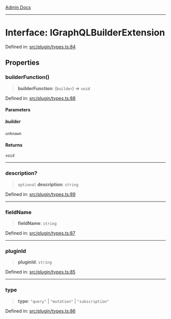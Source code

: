 [Admin Docs](/)

***

# Interface: IGraphQLBuilderExtension

Defined in: [src/plugin/types.ts:84](https://github.com/Sourya07/talawa-api/blob/61a1911602b2f0aac7635e08ae2918f4f768e8ff/src/plugin/types.ts#L84)

## Properties

### builderFunction()

> **builderFunction**: (`builder`) => `void`

Defined in: [src/plugin/types.ts:88](https://github.com/Sourya07/talawa-api/blob/61a1911602b2f0aac7635e08ae2918f4f768e8ff/src/plugin/types.ts#L88)

#### Parameters

##### builder

`unknown`

#### Returns

`void`

***

### description?

> `optional` **description**: `string`

Defined in: [src/plugin/types.ts:89](https://github.com/Sourya07/talawa-api/blob/61a1911602b2f0aac7635e08ae2918f4f768e8ff/src/plugin/types.ts#L89)

***

### fieldName

> **fieldName**: `string`

Defined in: [src/plugin/types.ts:87](https://github.com/Sourya07/talawa-api/blob/61a1911602b2f0aac7635e08ae2918f4f768e8ff/src/plugin/types.ts#L87)

***

### pluginId

> **pluginId**: `string`

Defined in: [src/plugin/types.ts:85](https://github.com/Sourya07/talawa-api/blob/61a1911602b2f0aac7635e08ae2918f4f768e8ff/src/plugin/types.ts#L85)

***

### type

> **type**: `"query"` \| `"mutation"` \| `"subscription"`

Defined in: [src/plugin/types.ts:86](https://github.com/Sourya07/talawa-api/blob/61a1911602b2f0aac7635e08ae2918f4f768e8ff/src/plugin/types.ts#L86)
